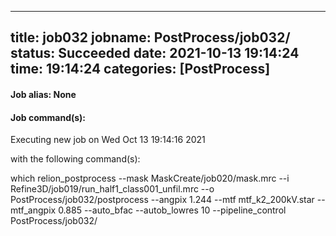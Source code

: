 
---
title: job032
jobname: PostProcess/job032/
status: Succeeded
date: 2021-10-13 19:14:24
time: 19:14:24
categories: [PostProcess]
---

#### Job alias: None



#### Job command(s):


 
 Executing new job on Wed Oct 13 19:14:16 2021
 
 with the following command(s): 

which relion_postprocess --mask MaskCreate/job020/mask.mrc --i Refine3D/job019/run_half1_class001_unfil.mrc --o PostProcess/job032/postprocess  --angpix 1.244 --mtf mtf_k2_200kV.star --mtf_angpix 0.885 --auto_bfac  --autob_lowres 10  --pipeline_control PostProcess/job032/
 
 


